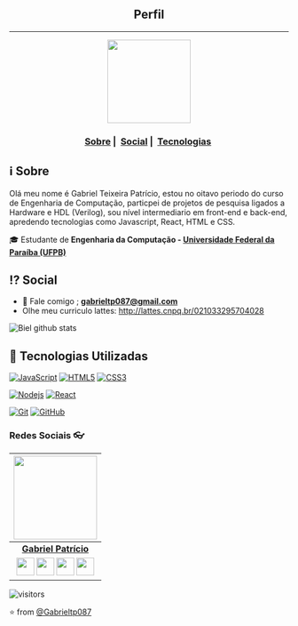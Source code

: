 <h2 align="center">Perfil</h2>

___

<p align="center"; border-radius=50%>
  <img src="https://scontent.fjpa2-1.fna.fbcdn.net/v/t1.0-9/51753165_2467630999975114_6984778805223096320_o.jpg?_nc_cat=101&_nc_sid=09cbfe&_nc_eui2=AeGODAzOSsKH4gqK1-TWelfQcFPH-KTDb-lwU8f4pMNv6QDs4bhevyrBdLMPgGdPA_bKpyEdrtZ9hADZd0jDAZMF&_nc_ohc=f3EBZZgdMlgAX_sRTRn&_nc_ht=scontent.fjpa2-1.fna&oh=01b744171d774ccc8bc56f1dcfa0f10a&oe=5F50602C" width="150" heigth="150">
</p>


<h3 align="center">
  <a href="#information_source-sobre">Sobre</a>&nbsp;|&nbsp;
  <a href="#interrobang-motivo">Social</a>&nbsp;|&nbsp;
  <a href="#rocket-tecnologias-utilizadas">Tecnologias</a>&nbsp;
</h3>

## :information_source: Sobre
  Olá meu nome é Gabriel Teixeira Patrício, estou no oitavo periodo do curso de Engenharia de Computação, particpei de projetos de pesquisa ligados a Hardware e HDL (Verilog), sou nível intermediario em front-end e back-end, apredendo tecnologias como Javascript, React, HTML e CSS.
  
🎓 Estudante de **Engenharia da Computação - [Universidade Federal da Paraíba (UFPB)](https://www.ufpb.br/)**

## :interrobang: Social

- :e-mail: Fale comigo ; **[gabrieltp087@gmail.com](mailto://gabrieltp087@gmail.com)**
- Olhe meu curriculo lattes: http://lattes.cnpq.br/021033295704028

![Biel github stats](https://github-readme-stats.vercel.app/api?username=Gabrieltp087&show_icons=true&hide_border=true)

## :rocket: Tecnologias Utilizadas

[![JavaScript](https://img.shields.io/badge/-JavaScript-black?style=flat&logo=javascript&link=https://github.com/brennogf)](https://github.com/brennogf) [![HTML5](https://img.shields.io/badge/-HTML5-E34F26?style=flat&logo=html5&logoColor=white&link=https://github.com/brennogf)](https://github.com/brennogf) [![CSS3](https://img.shields.io/badge/-CSS3-1572B6?style=flat&logo=css3&link=https://github.com/brennogf)](https://github.com/brennogf) 


[![Nodejs](https://img.shields.io/badge/-Nodejs-black?style=flat&logo=Node.js&link=https://github.com/brennogf)](https://github.com/brennogf) [![React](https://img.shields.io/badge/-React-black?style=flat&logo=react&link=https://github.com/brennogf)](https://github.com/brennogf)

[![Git](https://img.shields.io/badge/-Git-black?style=flat&logo=git&link=https://github.com/brennogf)](https://github.com/brennogf)  [![GitHub](https://img.shields.io/badge/-GitHub-181717?style=flat&logo=github&link=https://github.com/brennogf)](https://github.com/brennogf)

### Redes Sociais 👓

|  <a href="https://github.com/Gabrieltp087/"><img src="https://icon-library.net//images/icon-programmer/icon-programmer-14.jpg" width="150px" height="150px" /></a> |
|:---------------------------------------------------------------------------------------------------------------------------------------: |
|       **[Gabriel Patrício](https://github.com/Gabrieltp087/)**                                                                                |
|<a href="https://twitter.com/bieltpatricio"><img src="https://i.ibb.co/kmgQVyW/twitter.png" width="32px" height="32px"></a> <a href="https://www.instagram.com/bieltpatricio/"><img src="https://www.vectorlogo.zone/logos/instagram/instagram-icon.svg" width="32px" height="32px"></a> <a href="https://www.facebook.com/gabriel.patricio.12/"><img src="https://i.ibb.co/zmYNW4p/facebook.png" width="32px" height="32px"></a> <a href="https://www.linkedin.com/in/gabriel-patricio-32677b15b/"><img src="https://i.ibb.co/Kx2GSrT/linkedin.png" width="32px" height="32px"></a> 

 ![visitors](https://visitor-badge.laobi.icu/badge?page_id=brennogf)
 
⭐️ from [@Gabrieltp087](https://github.com/Gabrieltp087)
